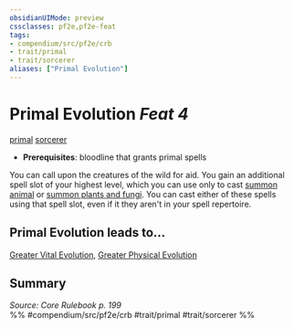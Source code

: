 ```yaml
---
obsidianUIMode: preview
cssclasses: pf2e,pf2e-feat
tags:
- compendium/src/pf2e/crb
- trait/primal
- trait/sorcerer
aliases: ["Primal Evolution"]
---
```

# Primal Evolution  *Feat 4*  
[primal](rules/traits/primal.md "Primal Tradition Trait")  [sorcerer](rules/traits/sorcerer.md "Sorcerer Class Trait")  

- **Prerequisites**: bloodline that grants primal spells

You can call upon the creatures of the wild for aid. You gain an additional spell slot of your highest level, which you can use only to cast [summon animal](compendium/spells/summon-animal.md) or [summon plants and fungi](compendium/spells/summon-plant-or-fungus.md). You can cast either of these spells using that spell slot, even if it they aren't in your spell repertoire.

## Primal Evolution leads to...

[Greater Vital Evolution](compendium/feats/greater-vital-evolution.md), [Greater Physical Evolution](compendium/feats/greater-physical-evolution-apg.md)

## Summary

*Source: Core Rulebook p. 199*  
%% #compendium/src/pf2e/crb #trait/primal #trait/sorcerer %%